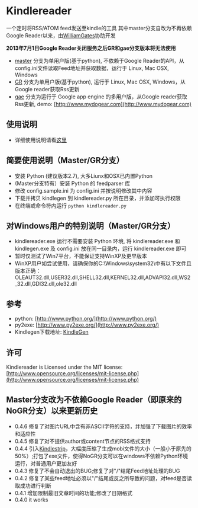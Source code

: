 # Kindlereader

一个定时将RSS/ATOM feed发送至kindle的工具
其中master分支自改为不再依赖Google Reader以来，由[WilliamGates](https://github.com/williamgateszhao)协助开发

**2013年7月1日Google Reader关闭服务之后GR和gae分支版本将无法使用**

* [master](https://github.com/williamgateszhao/kindlereader/tree/NoGR) 分支为单用户版(基于python), 不依赖于Google Reader的API，从config.ini文件读取Feed地址并获取数据，运行于 Linux, Mac OSX, Windows
* [GR](https://github.com/jiedan/kindlereader/tree/GR) 分支为单用户版(基于python), 运行于 Linux, Mac OSX, Windows，从Google reader获取Rss更新
* [gae](https://github.com/jiedan/kindlereader/tree/gae) 分支为运行于 Google app engine 的多用户版，从Google reader获取Rss更新, demo: [http://www.mydogear.com](http://www.mydogear.com)


## 使用说明

* 详细使用说明请看[这里](http://blog.williamgates.net/2013/04/kindle-reader-without-google-reader/)

## 简要使用说明（Master/GR分支）
* 安装 Python (建议版本2.7), 大多Liunx和OSX已内置Python
* (Master分支特有）安装 Python 的 feedparser 库
* 修改 config.sample.ini 为 config.ini 并按说明修改其中内容
* 下载并拷贝 kindlegen 到 kindlereader.py 所在目录，并添加可执行权限
* 在终端或命令符内运行 ```python kindlereader.py```

## 对Windows用户的特别说明（Master/GR分支）
* kindlereader.exe 运行不需要安装 Python 环境, 将 kindlereader.exe 和 kindlegen.exe 及 config.ini 放在同一目录内，运行 kindlereader.exe 即可
* 暂时仅测试了Win7平台，不能保证支持WinXP及更早版本
* WinXP用户如尝试使用，请确保你的C:\Windows\system32\中有以下文件且版本正确﻿：OLEAUT32.dll,USER32.dll,SHELL32.dll,KERNEL32.dll,ADVAPI32.dll,WS2_32.dll,GDI32.dll,ole32.dll

## 参考

* python: [http://www.python.org/](http://www.python.org/)
* py2exe: [http://www.py2exe.org/](http://www.py2exe.org/)
* Kindlegen下载地址: [KindleGen](http://www.amazon.com/gp/feature.html?ie=UTF8&docId=1000765211)

## 许可

Kindlereader is Licensed under the MIT license: [http://www.opensource.org/licenses/mit-license.php](http://www.opensource.org/licenses/mit-license.php)

## Master分支改为不依赖Google Reader（即原来的NoGR分支）以来更新历史

* 0.4.6 修复了对图片URL中含有非ASCII字符的支持，并加强了下载图片的效率和适应性
* 0.4.5 修复了对不提供author或content节点的RSS格式支持
* 0.4.4 引入[Kindlestrip](http://www.mobileread.com/forums/showthread.php?t=96903)，大幅度压缩了生成mobi文件的大小（一般小于原先的50%）;打包了exe文件，使得NoGR分支可以在windows不依赖Python环境运行，对普通用户更加友好
* 0.4.3 修复了不会自动退出的BUG;修复了对"/"结尾Feed地址处理的BUG
* 0.4.2 修复了某些feed地址必须以"/"结尾或反之所导致的问题，对feed是否读取成功进行判断
* 0.4.1 增加限制最旧文章时间的功能;修改了日期格式
* 0.4.0 it works
